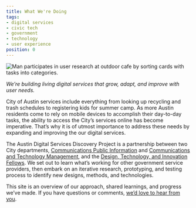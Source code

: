 ```yaml
---
title: What We're Doing
tags:
- digital services
- civic tech
- government
- technology
- user experience
position: 0
---
```


![Man participates in user research at outdoor cafe by sorting cards with tasks into categories.](/uploads/outdoor-card-sorting-min.jpg)

*We’re building living digital services that grow, adapt, and improve with user needs.*

City of Austin services include everything from looking up recycling and trash schedules to registering kids for summer camp. As more Austin residents come to rely on mobile devices to accomplish their day-to-day tasks, the ability to access the City’s services online has become imperative. That’s why it is of utmost importance to address these needs by expanding and improving the our digital services.

The Austin Digital Services Discovery Project is a partnership between two City departments, [Communications Public Information](http://www.austintexas.gov/department/communications) and [Communications and Technology Management](http://www.austintexas.gov/department/information-technology), and the [Design, Technology, and Innovation Fellows](https://cityofaustin.github.io/innovation-fellows/). We set out to learn what’s working for other government service providers, then embark on an iterative research, prototyping, and testing process to identify new designs, methods, and technologies. 

This site is an overview of our approach, shared learnings, and progress we’ve made. If you have questions or comments, [we’d love to hear from you](#heading=h.m7rmx7ag17ni). 